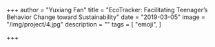 +++
author = "Yuxiang Fan"
title = "EcoTracker: Facilitating Teenager’s Behavior Change toward Sustainability"
date = "2019-03-05"
image = "/img/project/4.jpg"
description = ""
tags = [
    "emoji",
]

+++


